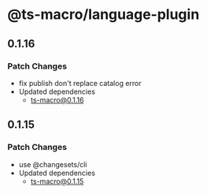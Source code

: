 # @ts-macro/language-plugin

## 0.1.16
### Patch Changes

- fix publish don't replace catalog error
- Updated dependencies
  - ts-macro@0.1.16

## 0.1.15
### Patch Changes

- use @changesets/cli
- Updated dependencies
  - ts-macro@0.1.15
